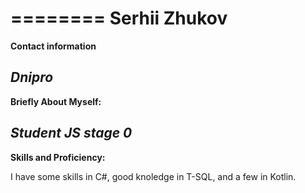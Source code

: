 ========
**Serhii Zhukov**
========
**Contact information**

***Dnipro***
--------
**Briefly About Myself:**

***Student JS stage 0***
--------
**Skills and Proficiency:**

I have some skills in C#, 
good knoledge in T-SQL, 
and a few in Kotlin.